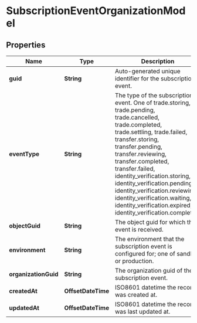 

# SubscriptionEventOrganizationModel


## Properties

| Name | Type | Description | Notes |
|------------ | ------------- | ------------- | -------------|
|**guid** | **String** | Auto-generated unique identifier for the subscription event. |  |
|**eventType** | **String** | The type of the subscription event. One of trade.storing, trade.pending, trade.cancelled, trade.completed, trade.settling, trade.failed, transfer.storing, transfer.pending, transfer.reviewing, transfer.completed, transfer.failed, identity_verification.storing, identity_verification.pending, identity_verification.reviewing, identity_verification.waiting, identity_verification.expired, or identity_verification.completed. |  |
|**objectGuid** | **String** | The object guid for which the event is received. |  |
|**environment** | **String** | The environment that the subscription event is configured for; one of sandbox or production. |  |
|**organizationGuid** | **String** | The organization guid of the subscription event. |  |
|**createdAt** | **OffsetDateTime** | ISO8601 datetime the record was created at. |  |
|**updatedAt** | **OffsetDateTime** | ISO8601 datetime the record was last updated at. |  [optional] |



